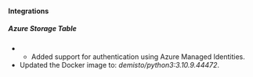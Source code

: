 
#### Integrations
##### Azure Storage Table
- - Added support for authentication using Azure Managed Identities.
- Updated the Docker image to: *demisto/python3:3.10.9.44472*.
